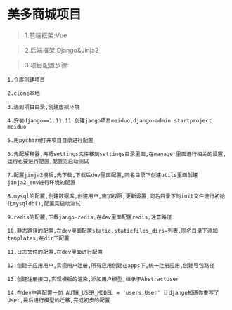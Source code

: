 # 美多商城项目

>1.前端框架:Vue

>2.后端框架:Django&Jinja2

>3.项目配置步骤:

    1.仓库创建项目

    2.clone本地

    3.进到项目目录,创建虚拟环境

    4.安装django==1.11.11 创建jango项目meiduo,django-admin startproject meiduo

    5.用pycharm打开项目目录进行配置

    6.先配解释器,再把settings文件移到settings目录里面,在manager里面进行相关的设置,运行也要进行配置,配置完启动测试

    7.配置jinja2模板,先下载,下载后dev里面配置,同名目录下创建utils里面创建jinja2_env进行环境的配置

    8.mysql的配置,创建数据库,创建用户,施加权限,更新设置,同名目录下的init文件进行初始化mysqldb(),配置完启动测试

    9.redis的配置,下载jango-redis,在dev里面配置redis,注意路径

    10.静态路径的配置,在dev里面配置static,staticfiles_dirs=列表,同名目录下添加templates,在dir下配置

    11.日志文件的配置,在dev里面进行配置

    12.创建子应用用户,实现用户注册,所有应用创建在apps下,统一注册应用,创建导包路径

    13.创建注册接口,实现模板的渲染,添加用户模型,继承于AbstractUser
    
    14.在dev中再配置一句 AUTH_USER_MODEL = 'users.User' 让django知道你重写了User,最后进行模型的迁移,完成初步的配置
